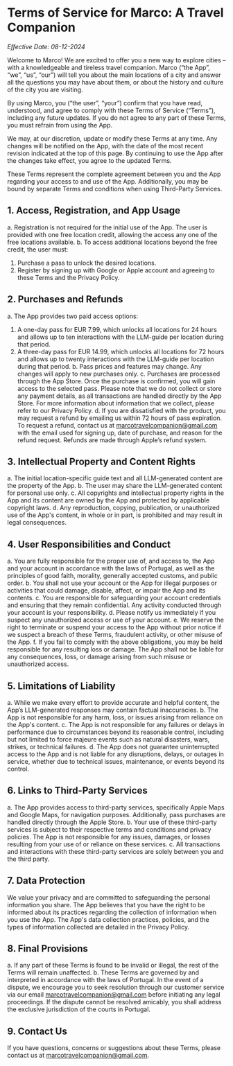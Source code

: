 # Terms of Service for Marco: A Travel Companion

*Effective Date: 08-12-2024*

Welcome to Marco! We are excited to offer you a new way to explore cities – with a knowledgeable and tireless travel companion. Marco (“the App”, “we”, “us”, “our”) will tell you about the main locations of a city and answer all the questions you may have about them, or about the history and culture of the city you are visiting.

By using Marco, you (“the user”, “your”) confirm that you have read, understood, and agree to comply with these Terms of Service (“Terms”), including any future updates. If you do not agree to any part of these Terms, you must refrain from using the App.

We may, at our discretion, update or modify these Terms at any time. Any changes will be notified on the App, with the date of the most recent revision indicated at the top of this page. By continuing to use the App after the changes take effect, you agree to the updated Terms.

These Terms represent the complete agreement between you and the App regarding your access to and use of the App. Additionally, you may be bound by separate Terms and conditions when using Third-Party Services.

## 1. Access, Registration, and App Usage
a. Registration is not required for the initial use of the App. The user is provided with one free location credit, allowing the access any one of the free locations available.
b. To access additional locations beyond the free credit, the user must:
1. Purchase a pass to unlock the desired locations.
2. Register by signing up with Google or Apple account and agreeing to these Terms and the Privacy Policy.


## 2. Purchases and Refunds
a. The App provides two paid access options:
1. A one-day pass for EUR 7.99, which unlocks all locations for 24 hours and allows up to ten interactions with the LLM-guide per location during that period.
2. A three-day pass for EUR 14.99, which unlocks all locations for 72 hours and allows up to twenty interactions with the LLM-guide per location during that period.
b. Pass prices and features may change. Any changes will apply to new purchases only.
c. Purchases are processed through the App Store. Once the purchase is confirmed, you will gain access to the selected pass. Please note that we do not collect or store any payment details, as all transactions are handled directly by the App Store. For more information about information that we collect, please refer to our Privacy Policy.
d. If you are dissatisfied with the product, you may request a refund by emailing us within 72 hours of pass expiration. To request a refund, contact us at marcotravelcompanion@gmail.com with the email used for signing up, date of purchase, and reason for the refund request. Refunds are made through Apple’s refund system.


## 3. Intellectual Property and Content Rights
a. The initial location-specific guide text and all LLM-generated content are the property of the App.
b. The user may share the LLM-generated content for personal use only.
c. All copyrights and intellectual property rights in the App and its content are owned by the App and protected by applicable copyright laws.
d. Any reproduction, copying, publication, or unauthorized use of the App's content, in whole or in part, is prohibited and may result in legal consequences.


## 4. User Responsibilities and Conduct
a. You are fully responsible for the proper use of, and access to, the App and your account in accordance with the laws of Portugal, as well as the principles of good faith, morality, generally accepted customs, and public order.
b. You shall not use your account or the App for illegal purposes or activities that could damage, disable, affect, or impair the App and its contents.
c. You are responsible for safeguarding your account credentials and ensuring that they remain confidential. Any activity conducted through your account is your responsibility.
d. Please notify us immediately if you suspect any unauthorized access or use of your account.
e. We reserve the right to terminate or suspend your access to the App without prior notice if we suspect a breach of these Terms, fraudulent activity, or other misuse of the App.
f. If you fail to comply with the above obligations, you may be held responsible for any resulting loss or damage. The App shall not be liable for any consequences, loss, or damage arising from such misuse or unauthorized access.


## 5. Limitations of Liability
a. While we make every effort to provide accurate and helpful content, the App’s LLM-generated responses may contain factual inaccuracies.
b. The App is not responsible for any harm, loss, or issues arising from reliance on the App's content.
c. The App is not responsible for any failures or delays in performance due to circumstances beyond its reasonable control, including but not limited to force majeure events such as natural disasters, wars, strikes, or technical failures.
d. The App does not guarantee uninterrupted access to the App and is not liable for any disruptions, delays, or outages in service, whether due to technical issues, maintenance, or events beyond its control.


## 6. Links to Third-Party Services
a. The App provides access to third-party services, specifically Apple Maps and Google Maps, for navigation purposes. Additionally, pass purchases are handled directly through the Apple Store.
b. Your use of these third-party services is subject to their respective terms and conditions and privacy policies. The App is not responsible for any issues, damages, or losses resulting from your use of or reliance on these services.
c. All transactions and interactions with these third-party services are solely between you and the third party.


## 7. Data Protection
We value your privacy and are committed to safeguarding the personal information you share. The App believes that you have the right to be informed about its practices regarding the collection of information when you use the App. The App's data collection practices, policies, and the types of information collected are detailed in the Privacy Policy.


## 8. Final Provisions
a. If any part of these Terms is found to be invalid or illegal, the rest of the Terms will remain unaffected. 
b. These Terms are governed by and interpreted in accordance with the laws of Portugal. In the event of a dispute, we encourage you to seek resolution through our customer service via our email [marcotravelcompanion@gmail.com](mailto:marcotravelcompanion@gmail.com) before initiating any legal proceedings. If the dispute cannot be resolved amicably, you shall address the exclusive jurisdiction of the courts in Portugal.


## 9. Contact Us
If you have questions, concerns or suggestions about these Terms, please contact us at [marcotravelcompanion@gmail.com](mailto:marcotravelcompanion@gmail.com).

